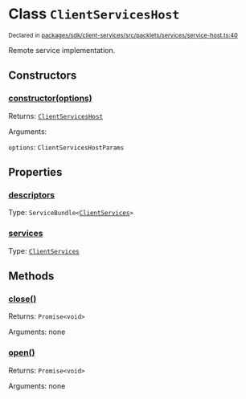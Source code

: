 # Class `ClientServicesHost`
<sub>Declared in [packages/sdk/client-services/src/packlets/services/service-host.ts:40](https://github.com/dxos/protocols/blob/main/packages/sdk/client-services/src/packlets/services/service-host.ts#L40)</sub>


Remote service implementation.

## Constructors
### [constructor(options)](https://github.com/dxos/protocols/blob/main/packages/sdk/client-services/src/packlets/services/service-host.ts#L44)


Returns: <code>[ClientServicesHost](/api/@dxos/client-services/classes/ClientServicesHost)</code>

Arguments: 

`options`: <code>ClientServicesHostParams</code>

## Properties
### [descriptors](https://github.com/dxos/protocols/blob/main/packages/sdk/client-services/src/packlets/services/service-host.ts#L88)
Type: <code>ServiceBundle&lt;[ClientServices](/api/@dxos/client-services/types/ClientServices)&gt;</code>
### [services](https://github.com/dxos/protocols/blob/main/packages/sdk/client-services/src/packlets/services/service-host.ts#L92)
Type: <code>[ClientServices](/api/@dxos/client-services/types/ClientServices)</code>

## Methods
### [close()](https://github.com/dxos/protocols/blob/main/packages/sdk/client-services/src/packlets/services/service-host.ts#L103)


Returns: <code>Promise&lt;void&gt;</code>

Arguments: none
### [open()](https://github.com/dxos/protocols/blob/main/packages/sdk/client-services/src/packlets/services/service-host.ts#L96)


Returns: <code>Promise&lt;void&gt;</code>

Arguments: none